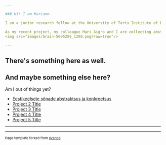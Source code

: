 ```yaml
---

### Hi! I am Mariann.

I am a junior research fellow at the University of Tartu Institute of Estonian and General Linguistics. I do such and such things.

As my recent project, my colleague Mari Aigro and I are collecting abstractness-concreteness ratings for 40 000 Estonian words.
<img src="images/brain-5605289_1280.png?raw=true"/>

---
```

There's something here as well.
---
And maybe something else here?
---

Am I out of things yet?

- [Eestikeelsete sõnade abstraktsus ja konkreetsus](http://eestiabstraktsus.ee/)
- [Project 2 Title](http://example.com/)
- [Project 3 Title](http://example.com/)
- [Project 4 Title](http://example.com/)
- [Project 5 Title](http://example.com/)

---




---
<p style="font-size:11px">Page template forked from <a href="https://github.com/evanca/quick-portfolio">evanca</a></p>
<!-- Remove above link if you don't want to attibute -->
